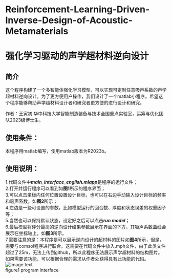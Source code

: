# Reinforcement-Learning-Driven-Inverse-Design-of-Acoustic-Metamaterials  
# 强化学习驱动的声学超材料逆向设计
## 简介
这个程序构建了一个多智能体强化学习模型，可以实现可定制任意吸声系数的声学超材料逆向设计。为了更方便用户操作，我们设计了一个matlab小程序。希望这个程序能够帮助声学超材料设计者和研究者更方便的进行设计和研究。  

作者：王寅初 华中科技大学智能制造装备与技术全国重点实验室，运筹与优化团队2023级博士生。  

## 使用条件：  
本程序用matlab编写，使用matlab版本为R2023b。   

## 使用说明：  
1.代码文件中***main_interface_english.mlapp***是程序的运行文件；  
2.打开并运行程序可以看到如**图1**所示的程序界面；  
3.可以点击坐标内任何位置设置设计目标，也可以在右边手动输入设计目标的频率和吸声系数，如**图2**所示；  
4.左边是一些可设置的参数，比如模型运行的回合数、厚度和状态误差的权重因子等；  
5.当然也可以保持默认状态，设定好之后可以点击***run model***；  
6.最后模型将评分最高的逆向设计结果参数展示在界面的下方，其吸声系数曲线会展示在坐标轴上，如**图3**所示。    
7.需要注意的是：本程序是可以展示逆向设计的超材料的图片如**图4**所示，但是，需要与comsol程序进行联合。这需要在代码文件中放入.mph文件，由于此类文件超过了25m，无法上传到github，所以此程序无法展示声学超材料的结构图片。
如果需要该功能，可以根据合理的需求从作者处获得具有此功能的代码。
![image text](https://github.com/Wangchuhcu/Reinforcement-Learning-Driven-Inverse-Design-of-Acoustic-Metamaterials/blob/main/App_figure/program%20interface.png)  
figure1 program interface  

